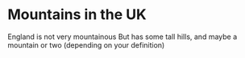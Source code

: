 # Mountains in the UK 
England is not very mountainous 
But has some tall hills, and maybe a mountain or two (depending on your definition)
